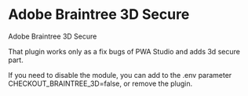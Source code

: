# Adobe Braintree 3D Secure

Adobe Braintree 3D Secure

That plugin works only as a  fix bugs of PWA Studio and adds 3d secure part.

If you need to disable the module, you can add to the .env parameter CHECKOUT_BRAINTREE_3D=false, or remove the plugin.

